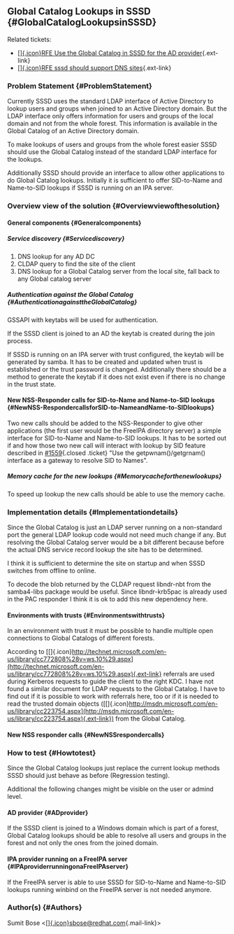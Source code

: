 Global Catalog Lookups in SSSD {#GlobalCatalogLookupsinSSSD}
------------------------------

Related tickets:

-   [[​]{.icon}RFE Use the Global Catalog in SSSD for the AD
    provider](https://fedorahosted.org/sssd/ticket/1557){.ext-link}
-   [[​]{.icon}RFE sssd should support DNS
    sites](https://fedorahosted.org/sssd/ticket/1032){.ext-link}

### Problem Statement {#ProblemStatement}

Currently SSSD uses the standard LDAP interface of Active Directory to
lookup users and groups when joined to an Active Directory domain. But
the LDAP interface only offers information for users and groups of the
local domain and not from the whole forest. This information is
available in the Global Catalog of an Active Directory domain.

To make lookups of users and groups from the whole forest easier SSSD
should use the Global Catalog instead of the standard LDAP interface for
the lookups.

Additionally SSSD should provide an interface to allow other
applications to do Global Catalog lookups. Initially it is sufficient to
offer SID-to-Name and Name-to-SID lookups if SSSD is running on an IPA
server.

### Overview view of the solution {#Overviewviewofthesolution}

#### General components {#Generalcomponents}

##### Service discovery {#Servicediscovery}

1.  DNS lookup for any AD DC
2.  CLDAP query to find the site of the client
3.  DNS lookup for a Global Catalog server from the local site, fall
    back to any Global catalog server

##### Authentication against the Global Catalog {#AuthenticationagainsttheGlobalCatalog}

GSSAPI with keytabs will be used for authentication.

If the SSSD client is joined to an AD the keytab is created during the
join process.

If SSSD is running on an IPA server with trust configured, the keytab
will be generated by samba. It has to be created and updated when trust
is established or the trust password is changed. Additionally there
should be a method to generate the keytab if it does not exist even if
there is no change in the trust state.

#### New NSS-Responder calls for SID-to-Name and Name-to-SID lookups {#NewNSS-RespondercallsforSID-to-NameandName-to-SIDlookups}

Two new calls should be added to the NSS-Responder to give other
applications (the first user would be the FreeIPA directory server) a
simple interface for SID-to-Name and Name-to-SID lookups. It has to be
sorted out if and how those two new call will interact with lookup by
SID feature described in
[\#1559](https://fedorahosted.org/sssd/ticket/1559 "enhancement: [RFE] Use the getpwnam()/getgrnam() interface as a gateway to resolve SID ... (closed: fixed)"){.closed
.ticket} "Use the getpwnam()/getgrnam() interface as a gateway to
resolve SID to Names".

##### Memory cache for the new lookups {#Memorycacheforthenewlookups}

To speed up lookup the new calls should be able to use the memory cache.

### Implementation details {#Implementationdetails}

Since the Global Catalog is just an LDAP server running on a
non-standard port the general LDAP lookup code would not need much
change if any. But resolving the Global Catalog server would be a bit
different because before the actual DNS service record lookup the site
has to be determined.

I think it is sufficient to determine the site on startup and when SSSD
switches from offline to online.

To decode the blob returned by the CLDAP request libndr-nbt from the
samba4-libs package would be useful. Since libndr-krb5pac is already
used in the PAC responder I think it is ok to add this new dependency
here.

#### Environments with trusts {#Environmentswithtrusts}

In an environment with trust it must be possible to handle multiple open
connections to Global Catalogs of different forests.

According to
[[​]{.icon}http://technet.microsoft.com/en-us/library/cc772808%28v=ws.10%29.aspx](http://technet.microsoft.com/en-us/library/cc772808%28v=ws.10%29.aspx){.ext-link}
referrals are used during Kerberos requests to guide the client to the
right KDC. I have not found a similar document for LDAP requests to the
Global Catalog. I have to find out if it is possible to work with
referrals here, too or if it is needed to read the trusted domain
objects
([[​]{.icon}http://msdn.microsoft.com/en-us/library/cc223754.aspx](http://msdn.microsoft.com/en-us/library/cc223754.aspx){.ext-link})
from the Global Catalog.

#### New NSS responder calls {#NewNSSrespondercalls}

### How to test {#Howtotest}

Since the Global Catalog lookups just replace the current lookup methods
SSSD should just behave as before (Regression testing).

Additional the following changes might be visible on the user or admind
level.

#### AD provider {#ADprovider}

If the SSSD client is joined to a Windows domain which is part of a
forest, Global Catalog lookups should be able to resolve all users and
groups in the forest and not only the ones from the joined domain.

#### IPA provider running on a FreeIPA server {#IPAproviderrunningonaFreeIPAserver}

If the FreeIPA server is able to use SSSD for SID-to-Name and
Name-to-SID lookups running winbind on the FreeIPA server is not needed
anymore.

### Author(s) {#Authors}

Sumit Bose
&lt;[[​]{.icon}sbose@redhat.com](mailto:sbose@redhat.com){.mail-link}&gt;

